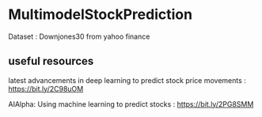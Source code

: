 # MultimodelStockPrediction
  Dataset : Downjones30 from yahoo finance
  
  
  
## useful resources
latest advancements in deep learning to predict stock price movements : https://bit.ly/2C98uOM

AIAlpha: Using machine learning to predict stocks : https://bit.ly/2PG8SMM

